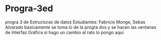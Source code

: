 # Progra-3ed
progra 3 de Estructuras de datos
Estudiantes:
Fabricio Monge, Sebas Alvarado
basicamente se toma lo de la progra dos y se hacen las ventanas de Interfaz Gráfica
si hago un cambio al rato lo pongo aquí
